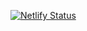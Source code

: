 [![Netlify Status](https://api.netlify.com/api/v1/badges/1cc2873d-6a51-40fa-9c0b-3860cf4e7c1a/deploy-status)](https://app.netlify.com/sites/stoupe-links/deploys)